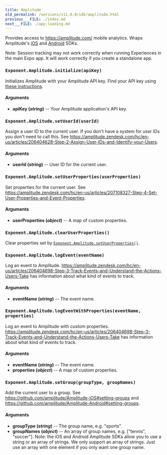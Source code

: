 ```yaml
---
title: Amplitude
old_permalink: /versions/v11.0.0/sdk/amplitude.html
previous___FILE: ./index.md
next___FILE: ./app-loading.md
---
```


Provides access to <https://amplitude.com/> mobile analytics. Wraps Amplitude's [iOS](https://github.com/amplitude/Amplitude-iOS) and [Android](https://github.com/amplitude/Amplitude-Android) SDKs.

Note: Session tracking may not work correctly when running Experiences in the main Expo app. It will work correctly if you create a standalone app.

### `Exponent.Amplitude.initialize(apiKey)`

Initializes Amplitude with your Amplitude API key. Find your API key using [these instructions](https://amplitude.zendesk.com/hc/en-us/articles/206728448-Where-can-I-find-my-app-s-API-Key-or-Secret-Key-).

#### Arguments

-   **apiKey (_string_)** -- Your Amplitude application's API key.

### `Exponent.Amplitude.setUserId(userId)`

Assign a user ID to the current user. If you don't have a system for user IDs you don't need to call this. See <https://amplitude.zendesk.com/hc/en-us/articles/206404628-Step-2-Assign-User-IDs-and-Identify-your-Users>.

#### Arguments

-   **userId (_string_)** -- User ID for the current user.

### `Exponent.Amplitude.setUserProperties(userProperties)`

Set properties for the current user. See <https://amplitude.zendesk.com/hc/en-us/articles/207108327-Step-4-Set-User-Properties-and-Event-Properties>.

#### Arguments

-   **userProperties (_object_)** -- A map of custom properties.

### `Exponent.Amplitude.clearUserProperties()`

Clear properties set by [`Exponent.Amplitude.setUserProperties()`](#exponentamplitudesetuserproperties "Exponent.Amplitude.setUserProperties").

### `Exponent.Amplitude.logEvent(eventName)`

Log an event to Amplitude. <https://amplitude.zendesk.com/hc/en-us/articles/206404698-Step-3-Track-Events-and-Understand-the-Actions-Users-Take> has information about what kind of events to track.

#### Arguments

-   **eventName (_string_)** -- The event name.

### `Exponent.Amplitude.logEventWithProperties(eventName, properties)`

Log an event to Amplitude with custom properties. <https://amplitude.zendesk.com/hc/en-us/articles/206404698-Step-3-Track-Events-and-Understand-the-Actions-Users-Take> has information about what kind of events to track.

#### Arguments

-   **eventName (_string_)** -- The event name.
-   **properties (_object_)** -- A map of custom properties.

### `Exponent.Amplitude.setGroup(groupType, groupNames)`

Add the current user to a group. See <https://github.com/amplitude/Amplitude-iOS#setting-groups> and <https://github.com/amplitude/Amplitude-Android#setting-groups>.

#### Arguments

-   **groupType (_string_)** -- The group name, e.g. "sports".
-   **groupNames (_object_)** -- An array of group names, e.g. \["tennis", "soccer"]. Note: the iOS and Android Amplitude SDKs allow you to use a string or an array of strings. We only support an array of strings. Just use an array with one element if you only want one group name.
